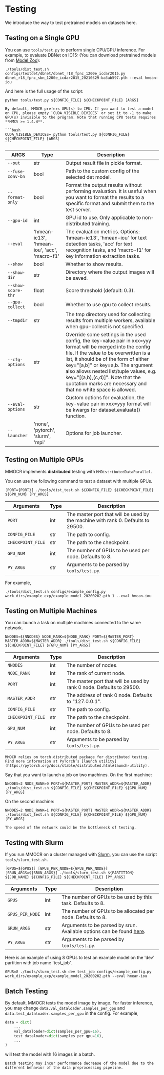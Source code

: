 # Testing

We introduce the way to test pretrained models on datasets here.

## Testing on a Single GPU

You can use `tools/test.py` to perform single CPU/GPU inference. For example, to evaluate DBNet on IC15: (You can download pretrained models from [Model Zoo](modelzoo.md)):

```shell
./tools/dist_test.sh configs/textdet/dbnet/dbnet_r18_fpnc_1200e_icdar2015.py dbnet_r18_fpnc_sbn_1200e_icdar2015_20210329-ba3ab597.pth --eval hmean-iou
```

And here is the full usage of the script:

```shell
python tools/test.py ${CONFIG_FILE} ${CHECKPOINT_FILE} [ARGS]
```

````{note}
By default, MMOCR prefers GPU(s) to CPU. If you want to test a model on CPU, please empty `CUDA_VISIBLE_DEVICES` or set it to -1 to make GPU(s) invisible to the program. Note that running CPU tests requires **MMCV >= 1.4.4**.

```bash
CUDA_VISIBLE_DEVICES= python tools/test.py ${CONFIG_FILE} ${CHECKPOINT_FILE} [ARGS]
```

````

| ARGS               | Type                                         | Description                                                                                                                                                                                                                                                                                                                                                                            |
| ------------------ | -------------------------------------------- | -------------------------------------------------------------------------------------------------------------------------------------------------------------------------------------------------------------------------------------------------------------------------------------------------------------------------------------------------------------------------------------- |
| `--out`            | str                                          | Output result file in pickle format.                                                                                                                                                                                                                                                                                                                                                   |
| `--fuse-conv-bn`   | bool                                         | Path to the custom config of the selected det model.                                                                                                                                                                                                                                                                                                                                   |
| `--format-only`    | bool                                         | Format the output results without performing evaluation. It is useful when you want to format the results to a specific format and submit them to the test server.                                                                                                                                                                                                                     |
| `--gpu-id`         | int                                          | GPU id to use. Only applicable to non-distributed training.                                                                                                                                                                                                                                                                                                                            |
| `--eval`           | 'hmean-ic13', 'hmean-iou', 'acc', 'macro-f1' | The evaluation metrics. Options: 'hmean-ic13', 'hmean-iou' for text detection tasks, 'acc' for text recognition tasks, and 'macro-f1' for key information extraction tasks.                                                                                                                                                                                                            |
| `--show`           | bool                                         | Whether to show results.                                                                                                                                                                                                                                                                                                                                                               |
| `--show-dir`       | str                                          | Directory where the output images will be saved.                                                                                                                                                                                                                                                                                                                                       |
| `--show-score-thr` | float                                        | Score threshold (default: 0.3).                                                                                                                                                                                                                                                                                                                                                        |
| `--gpu-collect`    | bool                                         | Whether to use gpu to collect results.                                                                                                                                                                                                                                                                                                                                                 |
| `--tmpdir`         | str                                          | The tmp directory used for collecting results from multiple workers, available when gpu-collect is not specified.                                                                                                                                                                                                                                                                      |
| `--cfg-options`    | str                                          | Override some settings in the used config, the key-value pair in xxx=yyy format will be merged into the config file. If the value to be overwritten is a list, it should be of the form of either key="[a,b]" or key=a,b. The argument also allows nested list/tuple values, e.g. key="[(a,b),(c,d)]". Note that the quotation marks are necessary and that no white space is allowed. |
| `--eval-options`   | str                                          | Custom options for evaluation, the key-value pair in xxx=yyy format will be kwargs for dataset.evaluate() function.                                                                                                                                                                                                                                                                    |
| `--launcher`       | 'none', 'pytorch', 'slurm', 'mpi'            | Options for job launcher.                                                                                                                                                                                                                                                                                                                                                              |

## Testing on Multiple GPUs

MMOCR implements **distributed** testing with `MMDistributedDataParallel`.

You can use the following command to test a dataset with multiple GPUs.

```shell
[PORT={PORT}] ./tools/dist_test.sh ${CONFIG_FILE} ${CHECKPOINT_FILE} ${GPU_NUM} [PY_ARGS]
```

| Arguments         | Type | Description                                                                      |
| ----------------- | ---- | -------------------------------------------------------------------------------- |
| `PORT`            | int  | The master port that will be used by the machine with rank 0. Defaults to 29500. |
| `CONFIG_FILE`     | str  | The path to config.                                                              |
| `CHECKPOINT_FILE` | str  | The path to the checkpoint.                                                      |
| `GPU_NUM`         | int  | The number of GPUs to be used per node. Defaults to 8.                           |
| `PY_ARGS`         | str  | Arguments to be parsed by `tools/test.py`.                                       |

For example,

```shell
./tools/dist_test.sh configs/example_config.py work_dirs/example_exp/example_model_20200202.pth 1 --eval hmean-iou
```

## Testing on Multiple Machines

You can launch a task on multiple machines connected to the same network.

```shell
NNODES=${NNODES} NODE_RANK=${NODE_RANK} PORT=${MASTER_PORT} MASTER_ADDR=${MASTER_ADDR} ./tools/dist_test.sh ${CONFIG_FILE} ${CHECKPOINT_FILE} ${GPU_NUM} [PY_ARGS]
```

| Arguments         | Type | Description                                                          |
| ----------------- | ---- | -------------------------------------------------------------------- |
| `NNODES`          | int  | The number of nodes.                                                 |
| `NODE_RANK`       | int  | The rank of current node.                                            |
| `PORT`            | int  | The master port that will be used by rank 0 node. Defaults to 29500. |
| `MASTER_ADDR`     | str  | The address of rank 0 node. Defaults to "127.0.0.1".                 |
| `CONFIG_FILE`     | str  | The path to config.                                                  |
| `CHECKPOINT_FILE` | str  | The path to the checkpoint.                                          |
| `GPU_NUM`         | int  | The number of GPUs to be used per node. Defaults to 8.               |
| `PY_ARGS`         | str  | Arguments to be parsed by `tools/test.py`.                           |

```{note}
MMOCR relies on torch.distributed package for distributed testing. Find more information at PyTorch’s [launch utility](https://pytorch.org/docs/stable/distributed.html#launch-utility).
```

Say that you want to launch a job on two machines. On the first machine:

```shell
NNODES=2 NODE_RANK=0 PORT=${MASTER_PORT} MASTER_ADDR=${MASTER_ADDR} ./tools/dist_test.sh ${CONFIG_FILE} ${CHECKPOINT_FILE} ${GPU_NUM} [PY_ARGS]
```

On the second machine:

```shell
NNODES=2 NODE_RANK=1 PORT=${MASTER_PORT} MASTER_ADDR=${MASTER_ADDR} ./tools/dist_test.sh ${CONFIG_FILE} ${CHECKPOINT_FILE} ${GPU_NUM} [PY_ARGS]
```

```{note}
The speed of the network could be the bottleneck of testing.
```

## Testing with Slurm

If you run MMOCR on a cluster managed with [Slurm](https://slurm.schedmd.com/), you can use the script `tools/slurm_test.sh`.

```shell
[GPUS=${GPUS}] [GPUS_PER_NODE=${GPUS_PER_NODE}] [SRUN_ARGS=${SRUN_ARGS}] ./tools/slurm_test.sh ${PARTITION} ${JOB_NAME} ${CONFIG_FILE} ${CHECKPOINT_FILE} [PY_ARGS]
```

| Arguments       | Type | Description                                                                                                 |
| --------------- | ---- | ----------------------------------------------------------------------------------------------------------- |
| `GPUS`          | int  | The number of GPUs to be used by this task. Defaults to 8.                                                  |
| `GPUS_PER_NODE` | int  | The number of GPUs to be allocated per node. Defaults to 8.                                                 |
| `SRUN_ARGS`     | str  | Arguments to be parsed by srun. Available options can be found [here](https://slurm.schedmd.com/srun.html). |
| `PY_ARGS`       | str  | Arguments to be parsed by `tools/test.py`.                                                                  |

Here is an example of using 8 GPUs to test an example model on the 'dev' partition with job name 'test_job'.

```shell
GPUS=8 ./tools/slurm_test.sh dev test_job configs/example_config.py work_dirs/example_exp/example_model_20200202.pth --eval hmean-iou
```

## Batch Testing

By default, MMOCR tests the model image by image. For faster inference, you may change `data.val_dataloader.samples_per_gpu` and `data.test_dataloader.samples_per_gpu` in the config. For example,

```python
data = dict(
    ...
    val_dataloader=dict(samples_per_gpu=16),
    test_dataloader=dict(samples_per_gpu=16),
    ...
)
```

will test the model with 16 images in a batch.

```{warning}
Batch testing may incur performance decrease of the model due to the different behavior of the data preprocessing pipeline.
```
